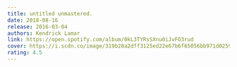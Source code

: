 ```yaml
---
title: untitled unmastered.
date: 2018-08-16
release: 2016-03-04
authors: Kendrick Lamar
link: https://open.spotify.com/album/0kL3TYRsSXnu0iJvFO3rud
cover: https://i.scdn.co/image/319b28a2dff3125ed22e67b6f65056bb971d0259
rating: 4.5
---
```

